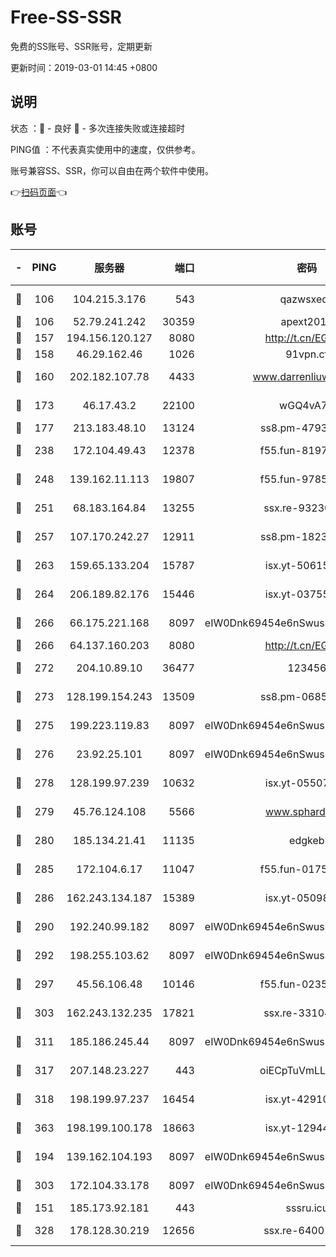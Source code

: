# Free-SS-SSR

免费的SS账号、SSR账号，定期更新

更新时间：2019-03-01 14:45 +0800

## 说明

状态     ：🙂 - 良好 🙁 - 多次连接失败或连接超时

PING值   ：不代表真实使用中的速度，仅供参考。

账号兼容SS、SSR，你可以自由在两个软件中使用。

👉[扫码页面](https://liesauer.github.io/free-ss-ssr.github.io/)👈

## 账号

|-|PING|服务器|端口|密码|加密方式|区域|
|:----:|:----:|:-----:|-----:|:----:|:----:|:----:|
|🙂|106|104.215.3.176|543|qazwsxedc|aes-256-gcm|JP|
|🙂|106|52.79.241.242|30359|apext2019|chacha20|KR|
|🙂|157|194.156.120.127|8080|http://t.cn/EGJIyrl|rc4-md5|RU|
|🙂|158|46.29.162.46|1026|91vpn.cf|rc4-md5|RU|
|🙂|160|202.182.107.78|4433|www.darrenliuwei.com|aes-256-cfb|JP|
|🙂|173|46.17.43.2|22100|wGQ4vA7D|aes-256-gcm|RU|
|🙂|177|213.183.48.10|13124|ss8.pm-47930159|rc4-md5|RU|
|🙂|238|172.104.49.43|12378|f55.fun-81974133|aes-256-cfb|SG|
|🙂|248|139.162.11.113|19807|f55.fun-97859727|aes-256-cfb|SG|
|🙂|251|68.183.164.84|13255|ssx.re-93230517|aes-256-cfb|US|
|🙂|257|107.170.242.27|12911|ss8.pm-18239043|aes-256-cfb|US|
|🙂|263|159.65.133.204|15787|isx.yt-50615050|aes-256-cfb|SG|
|🙂|264|206.189.82.176|15446|isx.yt-03755202|aes-256-cfb|SG|
|🙂|266|66.175.221.168|8097|eIW0Dnk69454e6nSwuspv9DmS201tQ0D|aes-256-cfb|US|
|🙂|266|64.137.160.203|8080|http://t.cn/EGJIyrl|rc4-md5|CA|
|🙂|272|204.10.89.10|36477|123456|aes-256-cfb|US|
|🙂|273|128.199.154.243|13509|ss8.pm-06850813|aes-256-cfb|SG|
|🙂|275|199.223.119.83|8097|eIW0Dnk69454e6nSwuspv9DmS201tQ0D|aes-256-cfb|US|
|🙂|276|23.92.25.101|8097|eIW0Dnk69454e6nSwuspv9DmS201tQ0D|aes-256-cfb|US|
|🙂|278|128.199.97.239|10632|isx.yt-05507279|aes-256-cfb|SG|
|🙂|279|45.76.124.108|5566|www.sphard.com|aes-256-cfb|AU|
|🙂|280|185.134.21.41|11135|edgkeb|aes-256-cfb|GB|
|🙂|285|172.104.6.17|11047|f55.fun-01756679|aes-256-cfb|US|
|🙂|286|162.243.134.187|15389|isx.yt-05098936|aes-256-cfb|US|
|🙂|290|192.240.99.182|8097|eIW0Dnk69454e6nSwuspv9DmS201tQ0D|aes-256-cfb|US|
|🙂|292|198.255.103.62|8097|eIW0Dnk69454e6nSwuspv9DmS201tQ0D|aes-256-cfb|US|
|🙂|297|45.56.106.48|10146|f55.fun-02359224|aes-256-cfb|US|
|🙂|303|162.243.132.235|17821|ssx.re-33104069|aes-256-cfb|US|
|🙂|311|185.186.245.44|8097|eIW0Dnk69454e6nSwuspv9DmS201tQ0D|aes-256-cfb|NL|
|🙂|317|207.148.23.227|443|oiECpTuVmLLxk4Ts|aes-256-cfb|US|
|🙂|318|198.199.97.237|16454|isx.yt-42910479|aes-256-cfb|US|
|🙂|363|198.199.100.178|18663|isx.yt-12944812|aes-256-cfb|US|
|🙂|194|139.162.104.193|8097|eIW0Dnk69454e6nSwuspv9DmS201tQ0D|aes-256-cfb|JP|
|🙂|303|172.104.33.178|8097|eIW0Dnk69454e6nSwuspv9DmS201tQ0D|aes-256-cfb|SG|
|🙁|151|185.173.92.181|443|sssru.icu|rc4-md5|RU|
|🙁|328|178.128.30.219|12656|ssx.re-64001982|aes-256-cfb|SG|
